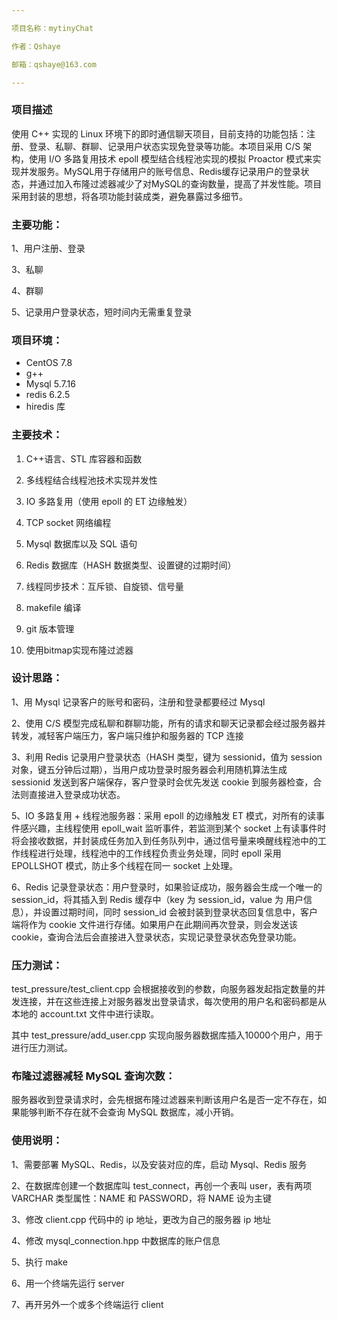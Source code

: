 ```yaml
---

项目名称：mytinyChat

作者：Qshaye

邮箱：qshaye@163.com

---
```



### 项目描述

使用 C++ 实现的 Linux 环境下的即时通信聊天项目，目前支持的功能包括：注册、登录、私聊、群聊、记录用户状态实现免登录等功能。本项目采用 C/S 架构，使用 I/O 多路复用技术 epoll 模型结合线程池实现的模拟 Proactor 模式来实现并发服务。MySQL用于存储用户的账号信息、Redis缓存记录用户的登录状态，并通过加入布隆过滤器减少了对MySQL的查询数量，提高了并发性能。项目采用封装的思想，将各项功能封装成类，避免暴露过多细节。

### 主要功能：

1、用户注册、登录

3、私聊

4、群聊

5、记录用户登录状态，短时间内无需重复登录

### 项目环境：

- CentOS 7.8
- g++
- Mysql 5.7.16
- redis 6.2.5
- hiredis 库

### 主要技术：


1. C++语言、STL 库容器和函数


3. 多线程结合线程池技术实现并发性


5. IO 多路复用（使用 epoll 的 ET 边缘触发）


7. TCP socket 网络编程


9. Mysql 数据库以及 SQL 语句


11. Redis 数据库（HASH 数据类型、设置键的过期时间）


13. 线程同步技术：互斥锁、自旋锁、信号量


15. makefile 编译


17. git 版本管理
18. 使用bitmap实现布隆过滤器

### 设计思路：

1、用 Mysql 记录客户的账号和密码，注册和登录都要经过 Mysql

2、使用 C/S 模型完成私聊和群聊功能，所有的请求和聊天记录都会经过服务器并转发，减轻客户端压力，客户端只维护和服务器的 TCP 连接

3、利用 Redis 记录用户登录状态（HASH 类型，键为 sessionid，值为 session 对象，键五分钟后过期），当用户成功登录时服务器会利用随机算法生成 sessionid 发送到客户端保存，客户登录时会优先发送 cookie 到服务器检查，合法则直接进入登录成功状态。

5、IO 多路复用 + 线程池服务器：采用 epoll 的边缘触发 ET 模式，对所有的读事件感兴趣，主线程使用 epoll_wait 监听事件，若监测到某个 socket 上有读事件时将会接收数据，并封装成任务加入到任务队列中，通过信号量来唤醒线程池中的工作线程进行处理，线程池中的工作线程负责业务处理，同时 epoll 采用 EPOLLSHOT 模式，防止多个线程在同一 socket 上处理。

6、Redis 记录登录状态：用户登录时，如果验证成功，服务器会生成一个唯一的 session_id，将其插入到 Redis 缓存中（key 为 session_id，value 为 用户信息），并设置过期时间，同时 session_id 会被封装到登录状态回复信息中，客户端将作为 cookie 文件进行存储。如果用户在此期间再次登录，则会发送该 cookie，查询合法后会直接进入登录状态，实现记录登录状态免登录功能。


### 压力测试：

test_pressure/test_client.cpp 会根据接收到的参数，向服务器发起指定数量的并发连接，并在这些连接上对服务器发出登录请求，每次使用的用户名和密码都是从本地的 account.txt 文件中进行读取。

其中 test_pressure/add_user.cpp 实现向服务器数据库插入10000个用户，用于进行压力测试。

### 布隆过滤器减轻 MySQL 查询次数：

服务器收到登录请求时，会先根据布隆过滤器来判断该用户名是否一定不存在，如果能够判断不存在就不会查询 MySQL 数据库，减小开销。




### 使用说明：

1、需要部署 MySQL、Redis，以及安装对应的库，启动 Mysql、Redis 服务

2、在数据库创建一个数据库叫 test_connect，再创一个表叫 user，表有两项 VARCHAR 类型属性：NAME 和 PASSWORD，将 NAME 设为主键

3、修改 client.cpp 代码中的 ip 地址，更改为自己的服务器 ip 地址

4、修改 mysql_connection.hpp 中数据库的账户信息

5、执行 make 

6、用一个终端先运行 server

7、再开另外一个或多个终端运行 client
